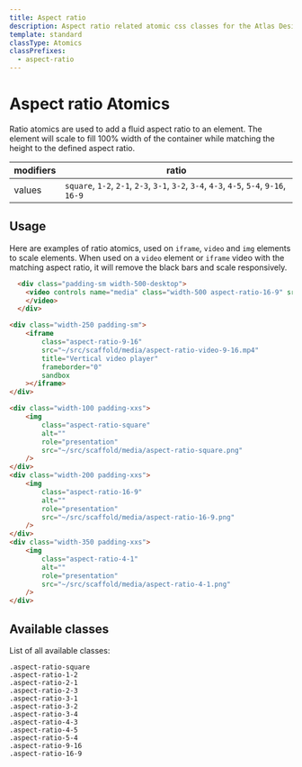```yaml
---
title: Aspect ratio
description: Aspect ratio related atomic css classes for the Atlas Design System
template: standard
classType: Atomics
classPrefixes:
  - aspect-ratio
---
```


# Aspect ratio Atomics

Ratio atomics are used to add a fluid aspect ratio to an element. The element will scale to fill 100% width of the container while matching the height to the defined aspect ratio.

| modifiers | ratio                                                                                   |
| --------- | --------------------------------------------------------------------------------------- |
| values    | `square`, `1-2`, `2-1`, `2-3`, `3-1`, `3-2`, `3-4`, `4-3`, `4-5`, `5-4`, `9-16`, `16-9` |

## Usage

Here are examples of ratio atomics, used on `iframe`, `video` and `img` elements to scale elements. When used on a `video` element or `iframe` video with the matching aspect ratio, it will remove the black bars and scale responsively.

```html
  <div class="padding-sm width-500-desktop">
  	<video controls name="media" class="width-500 aspect-ratio-16-9" src="~/src/scaffold/media/aspect-ratio-video-16-9.mp4" type="video/mp4" />
  	</video>
  </div>
```

```html
<div class="width-250 padding-sm">
	<iframe
		class="aspect-ratio-9-16"
		src="~/src/scaffold/media/aspect-ratio-video-9-16.mp4"
		title="Vertical video player"
		frameborder="0"
		sandbox
	></iframe>
</div>
```

```html
<div class="width-100 padding-xxs">
	<img
		class="aspect-ratio-square"
		alt=""
		role="presentation"
		src="~/src/scaffold/media/aspect-ratio-square.png"
	/>
</div>
<div class="width-200 padding-xxs">
	<img
		class="aspect-ratio-16-9"
		alt=""
		role="presentation"
		src="~/src/scaffold/media/aspect-ratio-16-9.png"
	/>
</div>
<div class="width-350 padding-xxs">
	<img
		class="aspect-ratio-4-1"
		alt=""
		role="presentation"
		src="~/src/scaffold/media/aspect-ratio-4-1.png"
	/>
</div>
```

## Available classes

List of all available classes:

```atomics-filter
.aspect-ratio-square
.aspect-ratio-1-2
.aspect-ratio-2-1
.aspect-ratio-2-3
.aspect-ratio-3-1
.aspect-ratio-3-2
.aspect-ratio-3-4
.aspect-ratio-4-3
.aspect-ratio-4-5
.aspect-ratio-5-4
.aspect-ratio-9-16
.aspect-ratio-16-9
```
